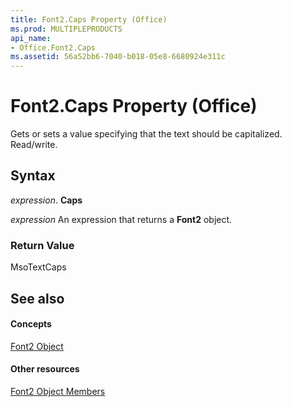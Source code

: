 ```yaml
---
title: Font2.Caps Property (Office)
ms.prod: MULTIPLEPRODUCTS
api_name:
- Office.Font2.Caps
ms.assetid: 56a52bb6-7040-b018-05e8-6680924e311c
---
```



# Font2.Caps Property (Office)

Gets or sets a value specifying that the text should be capitalized. Read/write.


## Syntax

 _expression_. **Caps**

 _expression_ An expression that returns a **Font2** object.


### Return Value

MsoTextCaps


## See also


#### Concepts


[Font2 Object](font2-object-office.md)
#### Other resources


[Font2 Object Members](font2-members-office.md)

